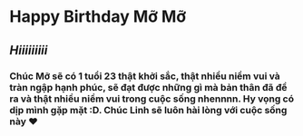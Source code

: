 # Happy Birthday Mỡ Mỡ
## _Hiiiiiiiii_
### Chúc Mỡ sẽ có 1 tuổi 23 thật khởi sắc, thật nhiều niềm vui và tràn ngập hạnh phúc, sẽ đạt được những gì mà bản thân đã đề ra và thật nhiều niềm vui trong cuộc sống nhennnn. Hy vọng có dịp mình gặp mặt :D. Chúc Linh sẽ luôn hài lòng với cuộc sống này ♥

